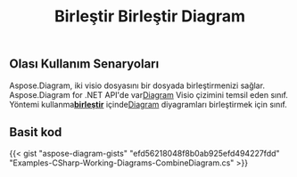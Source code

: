 ﻿---
title: Birleştir Birleştir Diagram
type: docs
weight: 30
url: /tr/net/merge-combine-diagram/
description: Bu bölümde visio dosyasının nasıl birleştirileceği açıklanmaktadır.
---
## **Olası Kullanım Senaryoları**

 Aspose.Diagram, iki visio dosyasını bir dosyada birleştirmenizi sağlar.
 Aspose.Diagram for .NET API'de var[Diagram](http://www.aspose.com/api/net/diagram/aspose.diagram/diagram) Visio çizimini temsil eden sınıf.
Yöntemi kullanma[**birleştir**](https://reference.aspose.com/diagram/net/aspose.diagram/diagram/methods/combine) içinde[Diagram](http://www.aspose.com/api/net/diagram/aspose.diagram/diagram) diyagramları birleştirmek için sınıf.

## **Basit kod**
{{< gist "aspose-diagram-gists" "efd56218048f8b0ab925efd494227fdd" "Examples-CSharp-Working-Diagrams-CombineDiagram.cs" >}}
